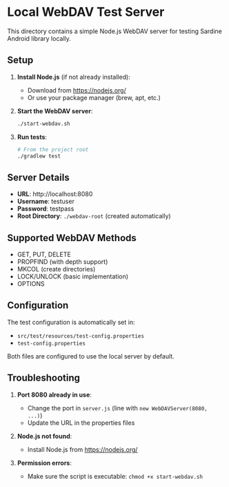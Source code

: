 # Local WebDAV Test Server

This directory contains a simple Node.js WebDAV server for testing Sardine Android library locally.

## Setup

1. **Install Node.js** (if not already installed):
   - Download from https://nodejs.org/
   - Or use your package manager (brew, apt, etc.)

2. **Start the WebDAV server**:
   ```bash
   ./start-webdav.sh
   ```

3. **Run tests**:
   ```bash
   # From the project root
   ./gradlew test
   ```

## Server Details

- **URL**: http://localhost:8080
- **Username**: testuser
- **Password**: testpass
- **Root Directory**: `./webdav-root` (created automatically)

## Supported WebDAV Methods

- GET, PUT, DELETE
- PROPFIND (with depth support)
- MKCOL (create directories)
- LOCK/UNLOCK (basic implementation)
- OPTIONS

## Configuration

The test configuration is automatically set in:
- `src/test/resources/test-config.properties`
- `test-config.properties`

Both files are configured to use the local server by default.

## Troubleshooting

1. **Port 8080 already in use**:
   - Change the port in `server.js` (line with `new WebDAVServer(8080, ...)`)
   - Update the URL in the properties files

2. **Node.js not found**:
   - Install Node.js from https://nodejs.org/

3. **Permission errors**:
   - Make sure the script is executable: `chmod +x start-webdav.sh`